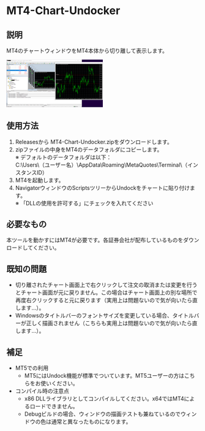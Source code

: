 # MT4-Chart-Undocker
## 説明
MT4のチャートウィンドウをMT4本体から切り離して表示します。  
  
<img src="materials/MT4-Chart-Undocker-Image1.PNG" width="50%">

## 使用方法
1. Releasesから MT4-Chart-Undocker.zipをダウンロードします。
1. zipファイルの中身をMT4のデータフォルダにコピーします。  
    ※ デフォルトのデータフォルダは以下：  
    C:\Users\（ユーザー名）\AppData\Roaming\MetaQuotes\Terminal\（インスタンスID）
1. MT4を起動します。
1. NavigatorウィンドウのScriptsツリーからUndockをチャートに貼り付けます。  
    ※ 「DLLの使用を許可する」にチェックを入れてください
    
## 必要なもの
本ツールを動かすにはMT4が必要です。各証券会社が配布しているものをダウンロードしてください。

## 既知の問題
- 切り離されたチャート画面上で右クリックして注文の取消または変更を行うとチャート画面が元に戻りません。この場合はチャート画面上の別な場所で再度右クリックすると元に戻ります（実用上は問題ないので気が向いたら直します…）。
- Windowsのタイトルバーのフォントサイズを変更している場合、タイトルバーが正しく描画されません（こちらも実用上は問題ないので気が向いたら直します…）。

## 補足
- MT5での利用
    - MT5にはUndock機能が標準でついています。MT5ユーザーの方はこちらをお使いください。
- コンパイル時の注意点
    - x86 DLLライブラリとしてコンパイルしてください。x64ではMT4によるロードできません。
    - Debugビルドの場合、ウィンドウの描画テストも兼ねているのでウィンドウの色は通常と異なったものになります。
